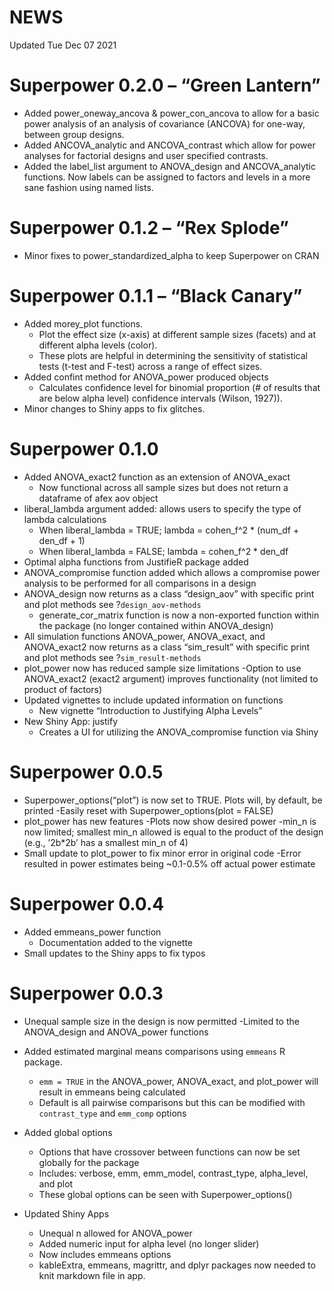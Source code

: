 NEWS
================

Updated Tue Dec 07 2021

# Superpower 0.2.0 – “Green Lantern”

-   Added power\_oneway\_ancova & power\_con\_ancova to allow for a
    basic power analysis of an analysis of covariance (ANCOVA) for
    one-way, between group designs.
-   Added ANCOVA\_analytic and ANCOVA\_contrast which allow for power
    analyses for factorial designs and user specified contrasts.
-   Added the label\_list argument to ANOVA\_design and ANCOVA\_analytic
    functions. Now labels can be assigned to factors and levels in a
    more sane fashion using named lists.

# Superpower 0.1.2 – “Rex Splode”

-   Minor fixes to power\_standardized\_alpha to keep Superpower on CRAN

# Superpower 0.1.1 – “Black Canary”

-   Added morey\_plot functions.
    -   Plot the effect size (x-axis) at different sample sizes (facets)
        and at different alpha levels (color).
    -   These plots are helpful in determining the sensitivity of
        statistical tests (t-test and F-test) across a range of effect
        sizes.
-   Added confint method for ANOVA\_power produced objects
    -   Calculates confidence level for binomial proportion (\# of
        results that are below alpha level) confidence intervals
        (Wilson, 1927)).
-   Minor changes to Shiny apps to fix glitches.

# Superpower 0.1.0

-   Added ANOVA\_exact2 function as an extension of ANOVA\_exact
    -   Now functional across all sample sizes but does not return a
        dataframe of afex aov object
-   liberal\_lambda argument added: allows users to specify the type of
    lambda calculations
    -   When liberal\_lambda = TRUE; lambda = cohen\_f^2 \* (num\_df +
        den\_df + 1)
    -   When liberal\_lambda = FALSE; lambda = cohen\_f^2 \* den\_df
-   Optimal alpha functions from JustifieR package added
-   ANOVA\_compromise function added which allows a compromise power
    analysis to be performed for all comparisons in a design
-   ANOVA\_design now returns as a class “design\_aov” with specific
    print and plot methods see ?`design_aov-methods`
    -   generate\_cor\_matrix function is now a non-exported function
        within the package (no longer contained within ANOVA\_design)
-   All simulation functions ANOVA\_power, ANOVA\_exact, and
    ANOVA\_exact2 now returns as a class “sim\_result” with specific
    print and plot methods see ?`sim_result-methods`
-   plot\_power now has reduced sample size limitations -Option to use
    ANOVA\_exact2 (exact2 argument) improves functionality (not limited
    to product of factors)
-   Updated vignettes to include updated information on functions
    -   New vignette “Introduction to Justifying Alpha Levels”
-   New Shiny App: justify
    -   Creates a UI for utilizing the ANOVA\_compromise function via
        Shiny

# Superpower 0.0.5

-   Superpower\_options(“plot”) is now set to TRUE. Plots will, by
    default, be printed -Easily reset with Superpower\_options(plot =
    FALSE)
-   plot\_power has new features -Plots now show desired power -min\_n
    is now limited; smallest min\_n allowed is equal to the product of
    the design (e.g., ’2b\*2b’ has a smallest min\_n of 4)
-   Small update to plot\_power to fix minor error in original code
    -Error resulted in power estimates being \~0.1-0.5% off actual power
    estimate

# Superpower 0.0.4

-   Added emmeans\_power function
    -   Documentation added to the vignette
-   Small updates to the Shiny apps to fix typos

# Superpower 0.0.3

-   Unequal sample size in the design is now permitted -Limited to the
    ANOVA\_design and ANOVA\_power functions

-   Added estimated marginal means comparisons using `emmeans` R
    package.

    -   `emm = TRUE` in the ANOVA\_power, ANOVA\_exact, and plot\_power
        will result in emmeans being calculated
    -   Default is all pairwise comparisons but this can be modified
        with `contrast_type` and `emm_comp` options

-   Added global options

    -   Options that have crossover between functions can now be set
        globally for the package
    -   Includes: verbose, emm, emm\_model, contrast\_type,
        alpha\_level, and plot
    -   These global options can be seen with Superpower\_options()

-   Updated Shiny Apps

    -   Unequal n allowed for ANOVA\_power
    -   Added numeric input for alpha level (no longer slider)
    -   Now includes emmeans options
    -   kableExtra, emmeans, magrittr, and dplyr packages now needed to
        knit markdown file in app.
